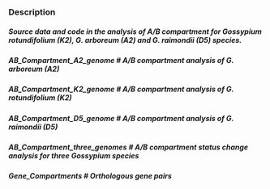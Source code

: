 ### Description

##### Source data and code in the analysis of A/B compartment for *Gossypium rotundifolium* (K2), *G. arboreum* (A2) and *G. raimondii* (D5) species.

##### AB_Compartment_A2_genome 	   # A/B compartment analysis of *G. arboreum* (A2) 

##### AB_Compartment_K2_genome 	   # A/B compartment analysis of *G. rotundifolium* (K2) 

##### AB_Compartment_D5_genome 	   # A/B compartment analysis of *G. raimondii* (D5)

##### AB_Compartment_three_genomes # A/B compartment status change analysis for three *Gossypium* species

##### Gene_Compartments 	   # Orthologous gene pairs

